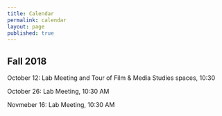 ```yaml
---
title: Calendar
permalink: calendar
layout: page
published: true
---
```


## Fall 2018

October 12: Lab Meeting and Tour of Film & Media Studies spaces, 10:30

October 26: Lab Meeting, 10:30 AM

Novmeber 16: Lab Meeting, 10:30 AM



